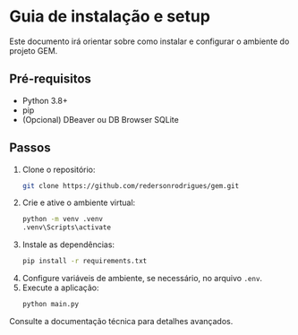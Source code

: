 # Guia de instalação e setup

Este documento irá orientar sobre como instalar e configurar o ambiente do projeto GEM.

## Pré-requisitos

- Python 3.8+
- pip
- (Opcional) DBeaver ou DB Browser SQLite

## Passos

1. Clone o repositório:
   ```sh
   git clone https://github.com/redersonrodrigues/gem.git
   ```
2. Crie e ative o ambiente virtual:
   ```sh
   python -m venv .venv
   .venv\Scripts\activate
   ```
3. Instale as dependências:
   ```sh
   pip install -r requirements.txt
   ```
4. Configure variáveis de ambiente, se necessário, no arquivo `.env`.
5. Execute a aplicação:
   ```sh
   python main.py
   ```

Consulte a documentação técnica para detalhes avançados.
